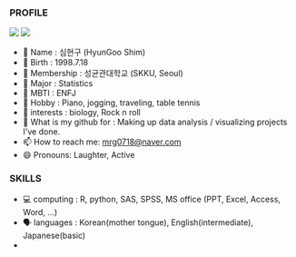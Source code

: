 ### PROFILE

<a href="https://www.instagram.com/99_is_shimshim" target="_blank"><img src="https://img.shields.io/badge/Instagram-F07A90?style=plastic&logo=instagram&logoColor=000000"/></a>
<a href="https://www.notion.so/99_is_shimshim-7b5092e2d056412e8fad957ae6330cf8" target="_blank"><img src="https://img.shields.io/badge/Notion-000000?style=plastic&logo=notion&logoColor=#000000"/></a>

- 💎 Name : 심현구 (HyunGoo Shim)
- 🍰 Birth : 1998.7.18
- 🏫 Membership : 성균관대학교 (SKKU, Seoul)
- 💯 Major : Statistics
- 🔰 MBTI : ENFJ
- 🎹 Hobby : Piano, jogging, traveling, table tennis
- 🐶 interests : biology, Rock n roll
- 🌂 What is my github for : Making up data analysis / visualizing projects I've done.
- 📫 How to reach me: mrg0718@naver.com
- 😄 Pronouns: Laughter, Active

### SKILLS
- 💻 computing : R, python, SAS, SPSS, MS office (PPT, Excel, Access, Word, ...)
- 🗣️ languages : Korean(mother tongue), English(intermediate), Japanese(basic)
- 
